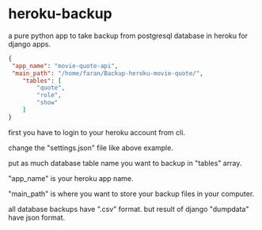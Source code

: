 # heroku-backup

a pure python app to take backup from postgresql database in heroku for django apps.

```json
{
 "app_name": "movie-quote-api",
 "main_path": "/home/faran/Backup-heroku-movie-quote/",
    "tables": [
        "quote",
        "role",
        "show"
    ]
}
```

first you have to login to your heroku account from cli.

change the "settings.json" file like above example.

put as much database table name you want to backup in "tables" array.

"app_name" is your heroku app name.

"main_path" is where you want to store your backup  files in your computer.

all database backups have ".csv" format. but result of django "dumpdata" have json format.
